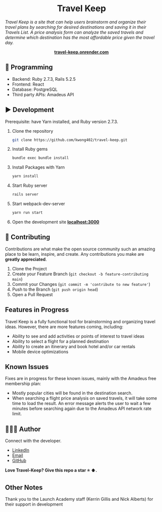 <h1 align="center">Travel Keep</h1>

<i>Travel Keep is a site that can help users brainstorm and organize their travel plans by searching for desired destinations and saving it in their Travels List. A price analysis form can analyze the saved travels and determine which destination has the most affordable price given the travel day.</i>
<br>

</p>

<p align="center">
  <a href="https://travelkeep.onrender.com"><strong>travel-keep.onrender.com</strong></a>
  <br>
</p>

## 🚀 Programming

- Backend: Ruby 2.7.3, Rails 5.2.5
- Frontend: React
- Database: PostgreSQL
- Third party APIs: Amadeus API

## ▶️ Development
Prerequisite: have Yarn installed, and Ruby version 2.7.3.

1. Clone the repository
    ```sh
    git clone https://github.com/kwong402/travel-keep.git
    ```
    
2. Install Ruby gems
    ```sh
    bundle exec bundle install
    ```
    
3. Install Packages with Yarn
    ```sh
    yarn install
    ```
    
4. Start Ruby server
    ```sh
    rails server
    ```
    
5. Start webpack-dev-server
    ```sh
    yarn run start
    ```
    
6. Open the development site **[localhost:3000](http://localhost:3000)**
    
## 🤝 Contributing

Contributions are what make the open source community such an amazing place to be learn, inspire, and create.
Any contributions you make are **greatly appreciated**.

1. Clone the Project
2. Create your Feature Branch (`git checkout -b feature-contributing main`)
3. Commit your Changes (`git commit -m 'contribute to new feature'`)
4. Push to the Branch (`git push origin head`)
5. Open a Pull Request

## Features in Progress

Travel Keep is a fully functional tool for brainstorming and organizing travel ideas. However, there are more features coming, including:

- Ability to see and add activities or points of interest to travel ideas
- Ability to select a flight for a planned destination
- Ability to create an itinerary and book hotel and/or car rentals
- Mobile device optimizations

## Known Issues

Fixes are in progress for these known issues, mainly with the Amadeus free membership plan:

- Mostly popular cities will be found in the destination search.
- When searching a flight price analysis on saved travels, it will take some time to load the result. An error message alerts the user to wait a few minutes before searching again due to the Amadeus API network rate limit.

## 👩🏻‍💻 Author

Connect with the developer.

- [LinkedIn][linkedin]
- [Email][email]
- [GitHub][github]

**Love Travel-Keep? Give this repo a star :star: :arrow_up:.**

[linkedin]: https://www.linkedin.com/in/kwong402/
[email]: mailto:kwong402@gmail.com
[github]: https://github.com/kwong402

## Other Notes

Thank you to the Launch Academy staff (Kerrin Gillis and Nick Alberts) for their support in development
